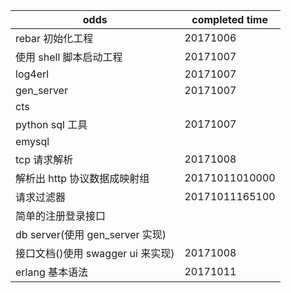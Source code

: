 odds                        | completed time
--------------------------- | --------------
rebar 初始化工程                 | 20171006
使用 shell 脚本启动工程             | 20171007
log4erl                     | 20171007
gen_server                  | 20171007
cts                         |
python sql 工具               | 20171007
emysql                      |
tcp 请求解析                    | 20171008
解析出 http 协议数据成映射组           | 20171011010000
请求过滤器                       | 20171011165100
简单的注册登录接口                   |
db server(使用 gen_server 实现) |
接口文档()使用 swagger ui 来实现)    | 20171008
erlang 基本语法                 | 20171011
